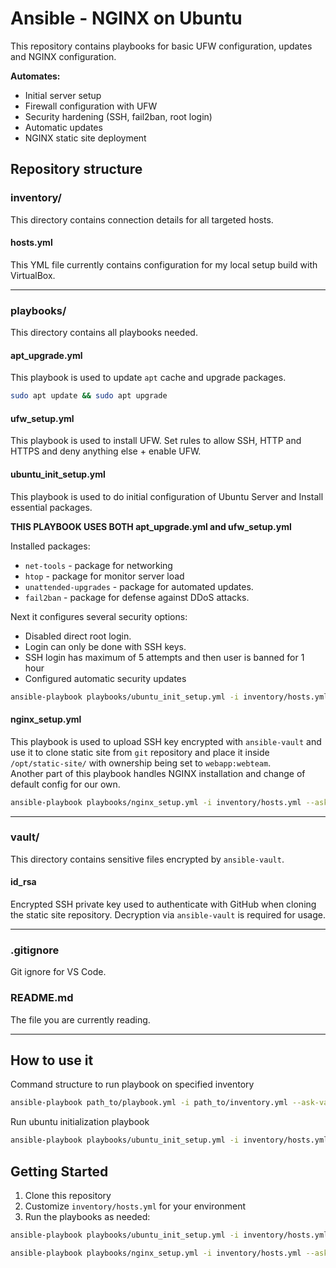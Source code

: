 # Ansible - NGINX on Ubuntu

This repository contains playbooks for basic UFW configuration, updates and NGINX configuration.

**Automates:**
* Initial server setup
* Firewall configuration with UFW
* Security hardening (SSH, fail2ban, root login)
* Automatic updates
* NGINX static site deployment

## Repository structure

### inventory/

This directory contains connection details for all targeted hosts.

#### hosts.yml

This YML file currently contains configuration for my local setup build with VirtualBox.
___

### playbooks/

This directory contains all playbooks needed.

#### apt_upgrade.yml

This playbook is used to update `apt` cache and upgrade packages.

```bash
sudo apt update && sudo apt upgrade
```

#### ufw_setup.yml

This playbook is used to install UFW. Set rules to allow SSH, HTTP and HTTPS and deny anything else + enable UFW.

#### ubuntu_init_setup.yml

This playbook is used to do initial configuration of Ubuntu Server and Install essential packages.

**THIS PLAYBOOK USES BOTH apt_upgrade.yml and ufw_setup.yml**

Installed packages:
* `net-tools` - package for networking
* `htop` - package for monitor server load
* `unattended-upgrades` - package for automated updates.
* `fail2ban` - package for defense against DDoS attacks.

Next it configures several security options:
* Disabled direct root login.
* Login can only be done with SSH keys.
* SSH login has maximum of 5 attempts and then user is banned for 1 hour
* Configured automatic security updates

```bash
ansible-playbook playbooks/ubuntu_init_setup.yml -i inventory/hosts.yml --ask-vault-pass --ask-become-pass
```

#### nginx_setup.yml

This playbook is used to upload SSH key encrypted with `ansible-vault` and use it to clone static site from `git` repository and place it inside `/opt/static-site/` with ownership being set to `webapp:webteam`.  
Another part of this playbook handles NGINX installation and change of default config for our own.

```bash
ansible-playbook playbooks/nginx_setup.yml -i inventory/hosts.yml --ask-vault-pass --ask-become-pass
```
___

### vault/

This directory contains sensitive files encrypted by `ansible-vault`.

#### id_rsa

Encrypted SSH private key used to authenticate with GitHub when cloning the static site repository. Decryption via `ansible-vault` is required for usage.
___

### .gitignore

Git ignore for VS Code.

### README.md

The file you are currently reading.
___

## How to use it

Command structure to run playbook on specified inventory
```bash
ansible-playbook path_to/playbook.yml -i path_to/inventory.yml --ask-vault-pass --ask-become-pass
```

Run ubuntu initialization playbook
```bash
ansible-playbook playbooks/ubuntu_init_setup.yml -i inventory/hosts.yml --ask-vault-pass --ask-become-pass
```

## Getting Started

1. Clone this repository
2. Customize `inventory/hosts.yml` for your environment
3. Run the playbooks as needed:

```bash
ansible-playbook playbooks/ubuntu_init_setup.yml -i inventory/hosts.yml --ask-vault-pass --ask-become-pass
```

```bash
ansible-playbook playbooks/nginx_setup.yml -i inventory/hosts.yml --ask-vault-pass --ask-become-pass
```